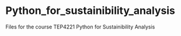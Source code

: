 # Python_for_sustainibility_analysis
Files for the course TEP4221 Python for Sustainibility Analysis
